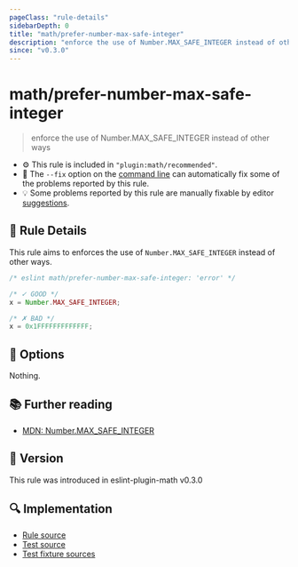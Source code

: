 ```yaml
---
pageClass: "rule-details"
sidebarDepth: 0
title: "math/prefer-number-max-safe-integer"
description: "enforce the use of Number.MAX_SAFE_INTEGER instead of other ways"
since: "v0.3.0"
---
```


# math/prefer-number-max-safe-integer

> enforce the use of Number.MAX_SAFE_INTEGER instead of other ways

- :gear: This rule is included in `"plugin:math/recommended"`.
- :wrench: The `--fix` option on the [command line](https://eslint.org/docs/user-guide/command-line-interface#fixing-problems) can automatically fix some of the problems reported by this rule.
- :bulb: Some problems reported by this rule are manually fixable by editor [suggestions](https://eslint.org/docs/developer-guide/working-with-rules#providing-suggestions).

## :book: Rule Details

This rule aims to enforces the use of `Number.MAX_SAFE_INTEGER` instead of other ways.

<eslint-code-block fix>

<!-- eslint-skip -->

```js
/* eslint math/prefer-number-max-safe-integer: 'error' */

/* ✓ GOOD */
x = Number.MAX_SAFE_INTEGER;

/* ✗ BAD */
x = 0x1FFFFFFFFFFFFF;
```

</eslint-code-block>

## :wrench: Options

Nothing.

## :books: Further reading

- [MDN: Number.MAX_SAFE_INTEGER](https://developer.mozilla.org/en-US/docs/Web/JavaScript/Reference/Global_Objects/Number/MAX_SAFE_INTEGER)

## :rocket: Version

This rule was introduced in eslint-plugin-math v0.3.0

## :mag: Implementation

- [Rule source](https://github.com/ota-meshi/eslint-plugin-math/blob/main/src/rules/prefer-number-max-safe-integer.ts)
- [Test source](https://github.com/ota-meshi/eslint-plugin-math/blob/main/tests/src/rules/prefer-number-max-safe-integer.ts)
- [Test fixture sources](https://github.com/ota-meshi/eslint-plugin-math/tree/main/tests/fixtures/rules/prefer-number-max-safe-integer)
